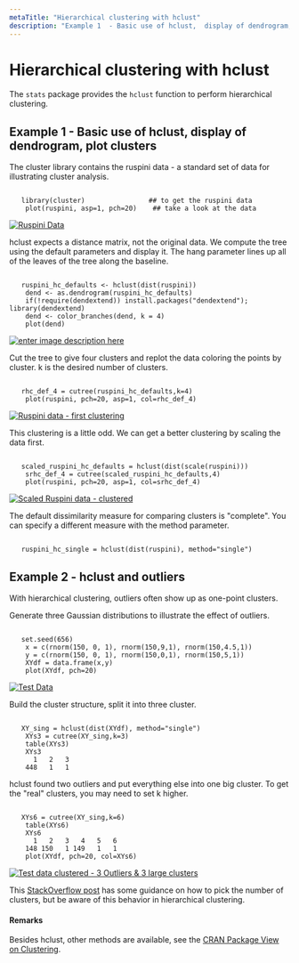 ```yaml
---
metaTitle: "Hierarchical clustering with hclust"
description: "Example 1  - Basic use of hclust,  display of dendrogram, plot clusters, Example 2 - hclust and outliers"
---
```


# Hierarchical clustering with hclust


The `stats` package provides the `hclust` function to perform hierarchical clustering.



## Example 1  - Basic use of hclust,  display of dendrogram, plot clusters


The cluster library contains the ruspini data - a standard set of data for illustrating cluster analysis.

```

   library(cluster)                ## to get the ruspini data
    plot(ruspini, asp=1, pch=20)    ## take a look at the data

```

[<img src="https://i.stack.imgur.com/pWyXD.png" alt="Ruspini Data" />](https://i.stack.imgur.com/pWyXD.png)

hclust expects a distance matrix,  not the original data. We compute the tree using the default parameters and display it. The hang parameter lines up all of the leaves of the tree along the baseline.

```

   ruspini_hc_defaults <- hclust(dist(ruspini))
    dend <- as.dendrogram(ruspini_hc_defaults)
    if(!require(dendextend)) install.packages("dendextend"); library(dendextend)
    dend <- color_branches(dend, k = 4) 
    plot(dend)

```

[<img src="https://i.stack.imgur.com/6SEFG.png" alt="enter image description here" />](https://i.stack.imgur.com/6SEFG.png)

Cut the tree to give four clusters and replot the data coloring the points by cluster. k is the desired number of clusters.

```

   rhc_def_4 = cutree(ruspini_hc_defaults,k=4)
    plot(ruspini, pch=20, asp=1, col=rhc_def_4)

```

[<img src="https://i.stack.imgur.com/kb3MZ.png" alt="Ruspini data - first clustering" />](https://i.stack.imgur.com/kb3MZ.png)

This clustering is a little odd.  We can get a better clustering by scaling the data first.

```

   scaled_ruspini_hc_defaults = hclust(dist(scale(ruspini)))
    srhc_def_4 = cutree(scaled_ruspini_hc_defaults,4)
    plot(ruspini, pch=20, asp=1, col=srhc_def_4)

```

[<img src="https://i.stack.imgur.com/oScYH.png" alt="Scaled Ruspini data - clustered" />](https://i.stack.imgur.com/oScYH.png)

The default dissimilarity measure for comparing clusters is "complete". You can specify a different measure with the method parameter.

```

   ruspini_hc_single = hclust(dist(ruspini), method="single")

```



## Example 2 - hclust and outliers


With hierarchical clustering, outliers often show up as one-point clusters.

Generate three Gaussian distributions to illustrate the effect of outliers.

```

   set.seed(656)
    x = c(rnorm(150, 0, 1), rnorm(150,9,1), rnorm(150,4.5,1))
    y = c(rnorm(150, 0, 1), rnorm(150,0,1), rnorm(150,5,1))
    XYdf = data.frame(x,y)
    plot(XYdf, pch=20)

```

[<img src="https://i.stack.imgur.com/c5uMw.png" alt="Test Data" />](https://i.stack.imgur.com/c5uMw.png)

Build the cluster structure, split it into three cluster.

```

   XY_sing = hclust(dist(XYdf), method="single")
    XYs3 = cutree(XY_sing,k=3)
    table(XYs3)
    XYs3
      1   2   3 
    448   1   1 

```

hclust found two outliers and put everything else into one big cluster. To get the "real" clusters, you may need to set k higher.

```

   XYs6 = cutree(XY_sing,k=6)
    table(XYs6)
    XYs6
      1   2   3   4   5   6 
    148 150   1 149   1   1 
    plot(XYdf, pch=20, col=XYs6)

```

[<img src="https://i.stack.imgur.com/6QIK4.png" alt="Test data clustered - 3 Outliers & 3 large clusters" />](https://i.stack.imgur.com/6QIK4.png)

This [StackOverflow post](http://stackoverflow.com/questions/15376075/cluster-analysis-in-r-determine-the-optimal-number-of-clusters/15376462#15376462) has some guidance on how to pick the number of clusters, but be aware of this behavior in hierarchical clustering.



#### Remarks


Besides hclust, other methods are available, see the [CRAN Package View on Clustering](https://CRAN.R-project.org/view=Cluster).

